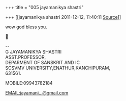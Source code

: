 +++
title = "005 jayamanikya shastri"

+++
[[jayamanikya shastri	2011-12-12, 11:40:11 [Source](https://groups.google.com/g/bvparishat/c/MPzS-YXm77k)]]



wow god bless you.



  
--  
G JAYAMANIKYA SHASTRI  
ASST.PROFESSOR,  
DEPARMENT OF SANSKRIT AND IC  
SCSVMV UNIVERSITY,ENATHUR,KANCHIPURAM,  
631561.

MOBILE:09943782184

[EMAIL:jayamani...@gmail.com]()  

